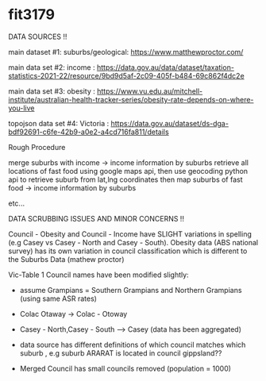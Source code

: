 # fit3179
DATA SOURCES !!

main dataset #1: suburbs/geological: https://www.matthewproctor.com/

main data set #2: income : https://data.gov.au/data/dataset/taxation-statistics-2021-22/resource/9bd9d5af-2c09-405f-b484-69c862f4dc2e

main data set #3: obesity : https://www.vu.edu.au/mitchell-institute/australian-health-tracker-series/obesity-rate-depends-on-where-you-live

topojson data set #4: Victoria : https://data.gov.au/dataset/ds-dga-bdf92691-c6fe-42b9-a0e2-a4cd716fa811/details



Rough Procedure

merge suburbs with income -> income information by suburbs
retrieve all locations of fast food using google maps api, then use geocoding python api to retrieve suburb from lat,lng coordinates
then map suburbs of fast food -> income information by suburbs

etc...



DATA SCRUBBING ISSUES AND MINOR CONCERNS !!

Council - Obesity and Council - Income have SLIGHT variations in spelling (e.g Casey vs Casey - North and Casey - South). Obesity data (ABS national survey) has its own variation in council classification which is different to the Suburbs Data (mathew proctor)

Vic-Table 1 Council names have been modified slightly:
- assume Grampians = Southern Grampians and Northern Grampians (using same ASR rates)
- Colac Otaway -> Colac - Otoway
- Casey - North,Casey - South --> Casey (data has been aggregated)

- data source has different definitions of which council matches which suburb , e.g suburb ARARAT is located in council gippsland??
- Merged Council has small councils removed (population = 1000)




